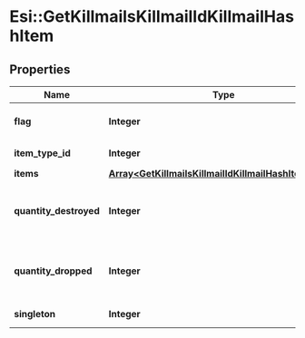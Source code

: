 # Esi::GetKillmailsKillmailIdKillmailHashItem

## Properties
Name | Type | Description | Notes
------------ | ------------- | ------------- | -------------
**flag** | **Integer** | Flag for the location of the item  | 
**item_type_id** | **Integer** | item_type_id integer | 
**items** | [**Array&lt;GetKillmailsKillmailIdKillmailHashItemsItem&gt;**](GetKillmailsKillmailIdKillmailHashItemsItem.md) | items array | [optional] 
**quantity_destroyed** | **Integer** | How many of the item were destroyed if any  | [optional] 
**quantity_dropped** | **Integer** | How many of the item were dropped if any  | [optional] 
**singleton** | **Integer** | singleton integer | 


